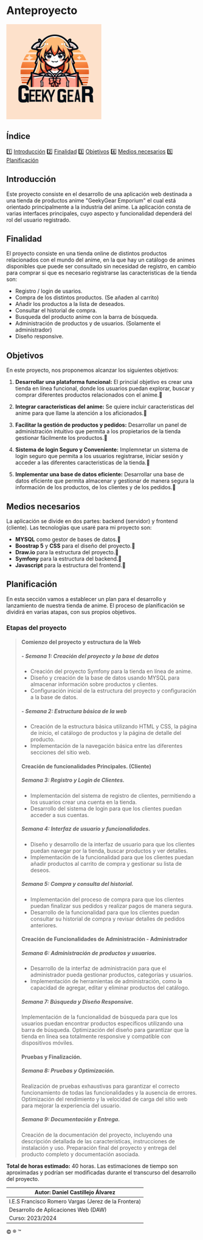 # Anteproyecto

<img src="Logo_proyecto.png" alt="Logo" width="250px" height="250px">

## Índice

:one: [Introducción](#introducción)
:two: [Finalidad](#finalidad)
:three: [Objetivos](#objetivos)
:four: [Medios necesarios](#medios-necesarios)
:five: [Planificación](#planificación)

## Introducción
Este proyecto consiste en el desarrollo de una aplicación web destinada a una tienda
de productos anime "GeekyGear Emporium" el cual está orientado principalmente a la industria del anime. La aplicación consta de varias interfaces principales, 
cuyo aspecto y funcionalidad dependerá del rol del usuario registrado.

## Finalidad
El proyecto consiste en una tienda online de distintos productos relacionados con el mundo del anime, en la que hay un catálogo de animes disponibles que puede ser consultado sin necesidad de registro, en cambio para comprar si que es necesario registrarse las caracteristicas de la tienda son:
- Registro / login de usarios.
- Compra de los distintos productos. (Se añaden al carrito)
- Añadir los productos a la lista de deseados.
- Consultar el historial de compra.
- Busqueda del producto anime con la barra de búsqueda.
- Administración de productos y de usuarios. (Solamente el administrador) 
- Diseño responsive.

## Objetivos
En este proyecto, nos proponemos alcanzar los siguientes objetivos:

1. **Desarrollar una plataforma funcional:** El princial objetivo es crear una tienda en línea funcional, donde los usuarios puedan explorar, buscar y comprar diferentes productos relacionados con el anime.:small_blue_diamond:

2. **Integrar caracteristicas del anime:** Se quiere incluir caracteristicas del anime para que llame la atención a los aficionados.:small_orange_diamond:

3. **Facilitar la gestión de productos y pedidos:** Desarrollar un panel de administración intuitivo que permita a los propietarios de la tienda gestionar fácilmente los productos.:small_blue_diamond:

4. **Sistema de login Seguro y Conveniente:** Implemnetar un sistema de login seguro que permita a los usuarios registrarse, iniciar sesión y acceder a las diferentes caracteristicas de la tienda.:small_orange_diamond:

5. **Implementar una base de datos eficiente:** Desarrollar una base de datos eficiente que permita almacenar y gestionar de manera segura la información de los productos, de los clientes y de los pedidos.:small_blue_diamond:

## Medios necesarios
La aplicación se divide en dos partes: backend (servidor) y frontend (cliente). Las tecnologías que usaré para mi proyecto son:
- **MYSQL** como gestor de bases de datos.:memo:
- **Boostrap 5** y **CSS** para el diseño del proyecto.:memo:
- **Draw.io** para la estructura del proyecto.:memo:
-  **Symfony** para la estructura del backend.:memo:
- **Javascript** para la estructura del frontend.:memo:

## Planificación
En esta sección vamos a establecer un plan para el desarrollo y lanzamiento de nuestra tienda de anime. El proceso de planificación se dividirá en varias atapas, con sus propios objetivos.
### Etapas del proyecto
>#### Comienzo del proyecto y estructura de la Web
>##### - Semana 1: Creación del proyecto y la base de datos
>- Creación del proyecto Symfony para la tienda en línea de anime.
>- Diseño y creación de la base de datos usando MYSQL para almacenar información sobre productos y clientes.
>- Configuración inicial de la estructura del proyecto y configuración a la base de datos.
>##### - Semana 2: Estructura básica de la web
>- Creación de la estructura básica utilizando HTML y CSS, la página de inicio, el catálogo de productos y la página de detalle del producto. 
>- Implementación de la navegación básica entre las diferentes secciones del sitio web.
>#### Creación de funcionalidades Principales. (Cliente)
>##### Semana 3: Registro y Login de Clientes.
>- Implementación del sistema de registro de clientes, permitiendo a los usuarios crear una cuenta en la tienda.
>- Desarrollo del sistema de login para que los clientes puedan acceder a sus cuentas.
>##### Semana 4: Interfaz de usuario y funcionalidades.
>- Diseño y desarrollo de la interfaz de usuario para que los clientes puedan navegar por la tienda, buscar productos y ver detalles.
>- Implementación de la funcionalidad para que los clientes puedan añadir productos al carrito de compra y gestionar su lista de deseos.
>##### Semana 5: Compra y consulta del historial.
>- Implementación del proceso de compra para que los clientes puedan finalizar sus pedidos y realizar pagos de manera segura.
>- Desarrollo de la funcionalidad para que los clientes puedan consultar su historial de compra y revisar detalles de pedidos anteriores.
>#### Creación de Funcionalidades de Administración - Administrador
>##### Semana 6: Administración de productos y usuarios.
>- Desarrollo de la interfaz de administración para que el administrador pueda gestionar productos, categorías y usuarios.
>- Implementación de herramientas de administración, como la capacidad de agregar, editar y eliminar productos del catálogo.
>##### Semana 7: Búsqueda y Diseño Responsive.
>Implementación de la funcionalidad de búsqueda para que los usuarios puedan encontrar productos específicos utilizando una barra de búsqueda.
>Optimización del diseño para garantizar que la tienda en línea sea totalmente responsive y compatible con dispositivos
móviles.
>#### Pruebas y Finalización.
>##### Semana 8: Pruebas y Optimización.
>Realización de pruebas exhaustivas para garantizar el correcto funcionamiento de todas las funcionalidades y la ausencia de errores.
>Optimización del rendimiento y la velocidad de carga del sitio web para mejorar la experiencia del usuario.
>##### Semana 9: Documentación y Entrega.
>Creación de la documentación del proyecto, incluyendo una descripción detallada de las características, instrucciones de instalación y uso.
>Preparación final del proyecto y entrega del producto completo y documentación asociada.

**Total de horas estimado:** 40 horas.
Las estimaciones de tiempo son aproximadas y podrían ser modificadas durante el transcurso del desarrollo del proyecto.












| Autor: Daniel Castillejo Álvarez | 
|-----------------------------------|
| I.E.S Francisco Romero Vargas (Jerez de la Frontera) |
| Desarrollo de Aplicaciones Web (DAW) |
| Curso: 2023/2024                     |

:copyright: :registered: :tm: